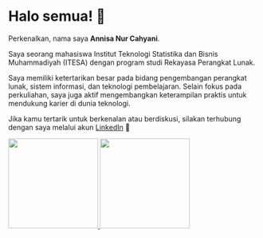 # Halo semua! 👋

Perkenalkan, nama saya **Annisa Nur Cahyani**.<br>

Saya seorang mahasiswa Institut Teknologi Statistika dan Bisnis Muhammadiyah (ITESA) dengan program studi Rekayasa Perangkat Lunak.<br>

Saya memiliki ketertarikan besar pada bidang pengembangan perangkat lunak, sistem informasi, dan teknologi pembelajaran. Selain fokus pada perkuliahan, saya juga aktif mengembangkan keterampilan praktis untuk mendukung karier di dunia teknologi.<br>

Jika kamu tertarik untuk berkenalan atau berdiskusi, silakan terhubung dengan saya melalui akun [LinkedIn](https://www.linkedin.com/in/annisa-nur-cahyani-1158a1262/)
 🌸
<p align="left">
<a href="https://github.com/penuliscode">
  <img height="180em" src="https://github-readme-stats-eight-theta.vercel.app/api?username=penuliscode&show_icons=true&theme=algolia&include_all_commits=true&count_private=true"/>
  <img height="180em" src="https://github-readme-stats-eight-theta.vercel.app/api/top-langs/?username=penuliscode&layout=compact&theme=algolia"/>
</a>
</p>
